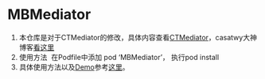# MBMediator

1. 本仓库是对于CTMediator的修改，具体内容查看[CTMediator](https://github.com/casatwy/CTMediator)，casatwy大神博客[看这里](https://casatwy.com/iOS-Modulization.html)
2. 使用方法 
  在Podfile中添加 pod ‘MBMediator’， 执行pod install
3. 具体使用方法以及[Demo](https://github.com/MarioBiuuuu/MBMediator/tree/master/Demo/Project)参考[这里](https://github.com/MarioBiuuuu/MBMediator/blob/master/document/%E5%9F%BA%E4%BA%8EMBMediator%E7%BB%84%E4%BB%B6%E5%8C%96%E5%AE%9E%E7%8E%B0%E6%96%B9%E6%A1%88.md)。


